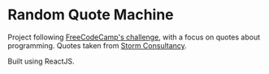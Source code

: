 # Random Quote Machine

Project following [FreeCodeCamp's challenge](https://www.freecodecamp.org/challenges/build-a-random-quote-machine), with a focus on quotes about programming. Quotes taken from [Storm Consultancy](http://quotes.stormconsultancy.co.uk/api).

Built using ReactJS.